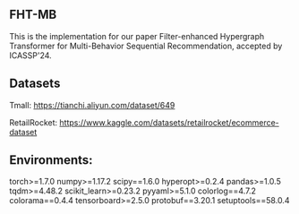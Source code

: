 ## FHT-MB
This is the implementation for our paper Filter-enhanced Hypergraph Transformer for Multi-Behavior Sequential Recommendation, accepted by ICASSP'24.


## Datasets
Tmall: https://tianchi.aliyun.com/dataset/649

RetailRocket: https://www.kaggle.com/datasets/retailrocket/ecommerce-dataset

## Environments:
torch>=1.7.0
numpy>=1.17.2
scipy==1.6.0
hyperopt>=0.2.4
pandas>=1.0.5
tqdm>=4.48.2
scikit_learn>=0.23.2
pyyaml>=5.1.0
colorlog==4.7.2
colorama==0.4.4
tensorboard>=2.5.0
protobuf==3.20.1
setuptools==58.0.4

